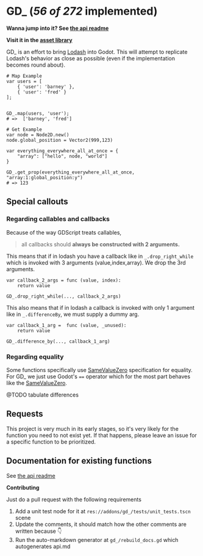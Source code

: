 # GD_ (_56 of 272_ implemented)

**Wanna jump into it? See [the api readme](https://github.com/accidentallyc/GD_/blob/master/api.md)**

**Visit it in the [asset library](https://godotengine.org/asset-library/asset/2486)**

GD_ is an effort to bring [Lodash](https://lodash.com/) into Godot. This will attempt to replicate Lodash's behavior as close as possible (even if the implementation becomes round about).

```gdscript
# Map Example
var users = [
	{ 'user': 'barney' },
	{ 'user': 'fred' }
]; 		 


GD_.map(users, 'user');  
# =>  ['barney', 'fred']

# Get Example
var node = Node2D.new()
node.global_position = Vector2(999,123)

var everything_everywhere_all_at_once = {
	"array": ["hello", node, "world"]
}

GD_.get_prop(everything_everywhere_all_at_once, "array:1:global_position:y")
# => 123
```

## Special callouts

### Regarding callables and callbacks

Because of the way GDScript treats callables, 
> all callbacks should **always be constructed with 2 arguments.**


This means that if in lodash you have a callback like in `_.drop_right_while`
which is invoked with 3 arguments (value,index,array). We drop the 3rd arguments.

```gdscript
var callback_2_args = func (value, index): 
	return value

GD_.drop_right_while(..., callback_2_args)
```

This also means that if in lodash a callback is invoked with only 1 argument like in `_.differenceBy`, we must supply a dummy arg.

```
var callback_1_arg =  func (value, _unused): 
	return value

GD_.difference_by(..., callback_1_arg)
```

### Regarding equality

Some functions specifically use [SameValueZero](https://262.ecma-international.org/7.0/#sec-samevaluezero) specification for equality. 
For GD_ we just use Godot's `==` operator which for the most part behaves like the [SameValueZero](https://262.ecma-international.org/7.0/#sec-samevaluezero).

@TODO tabulate differences

## Requests 

This project is very much in its early stages, so it's very likely for the function you need to not exist yet. If that happens, please leave an issue for a specific function to be prioritized.


## Documentation for existing functions

See [the api readme](https://github.com/accidentallyc/GD_/blob/master/api.md)


**Contributing**

Just do a pull request with the following requirements
1. Add a unit test node for it at `res://addons/gd_/tests/unit_tests.tscn` scene
1. Update the comments, it should match how the other comments are written because  👇
1. Run the auto-markdown generator at `gd_/rebuild_docs.gd` which autogenerates api.md
